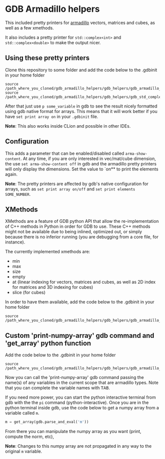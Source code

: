 # GDB Armadillo helpers

This included pretty printers for [armadillo](http://arma.sourceforge.net/)
vectors, matrices and cubes, as well as a few xmethods.

It also includes a pretty printer for `std::complex<int>` and
`std::complex<double>` to make the output nicer.


## Using these pretty printers

Clone this repository to some folder and add the code below to the .gdbinit in
your home folder

```gdb
source /path_where_you_cloned/gdb_armadillo_helpers/gdb_helpers/gdb_armadillo_printers.py
source /path_where_you_cloned/gdb_armadillo_helpers/gdb_helpers/gdb_std_complex_printer.py
```

After that just use `p some_variable` in gdb to see the result nicely formatted
using gdb native format for arrays. This means that it will work better if you
have `set print array on` in your `.gdbinit` file.

**Note**: This also works inside CLion and possible in other IDEs.


## Configuration

This adds a parameter that can be enabled/disabled called `arma-show-content`.
At any time, if you are only interested in vec/mat/cube dimension, the use `set
arma-show-content off` in gdb and the armadillo pretty printers will only
display the dimensions. Set the value to `on** to print the elements again.

**Note**: The pretty printers are affected by gdb's native configuration for
arrays, such as `set print array on/off` and `set print elements SOME_NUMBER`.

## XMethods

XMethods are a feature of GDB python API that allow the re-implementation of C++
methods in Python in order for GDB to use. These C++ methods might not be
available due to being inlined, optimized out, or simply because there is no
inferior running (you are debugging from a core file, for instance).

The currently implemented xmethods are:
- min
- max
- size
- empty
- at (linear indexing for vectors, matrices and cubes, as well as 2D index for matrices and 3D indexing for cubes)
- slice (for cubes)

In order to have them available, add the code below to the .gdbinit in your home
folder

```gdb
source /path_where_you_cloned/gdb_armadillo_helpers/gdb_helpers/gdb_armadillo_xmethods.py
```

## Custom 'print-numpy-array' gdb command and 'get_array' python function

Add the code below to the .gdbinit in your home folder

```gdb
source /path_where_you_cloned/gdb_armadillo_helpers/gdb_helpers/gdb_armadillo_to_numpy.py
```

Now you can call the 'print-numpy-array' gdb command passing the name(s) of any
variables in the current scope that are armadillo types. Note that you can
complete the variable names with <kbd>TAB</kbd>.

If you need more power, you can start the python interactive terminal from gdb
with the the `pi` command (python-interactive). Once you are in the python
terminal inside gdb, use the code below to get a numpy array from a variable
called `m`.

```python
m = get_array(gdb.parse_and_eval('m'))
```

From there you can manipulate the numpy array as you want (print, compute the
norm, etc), 

**Note**: Changes to this numpy array are not propagated in any way to the original
`m` variable.
